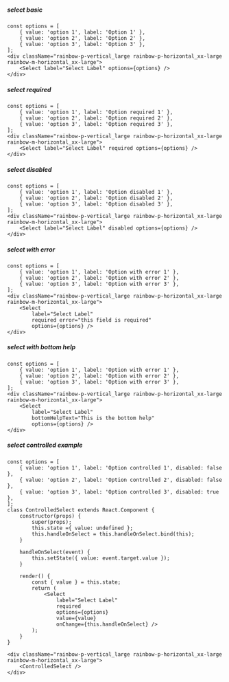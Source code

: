 ##### select basic
    const options = [
        { value: 'option 1', label: 'Option 1' },
        { value: 'option 2', label: 'Option 2' },
        { value: 'option 3', label: 'Option 3' },
    ];
    <div className="rainbow-p-vertical_large rainbow-p-horizontal_xx-large rainbow-m-horizontal_xx-large">
        <Select label="Select Label" options={options} />
    </div>


##### select required
    const options = [
        { value: 'option 1', label: 'Option required 1' },
        { value: 'option 2', label: 'Option required 2' },
        { value: 'option 3', label: 'Option required 3' },
    ];
    <div className="rainbow-p-vertical_large rainbow-p-horizontal_xx-large rainbow-m-horizontal_xx-large">
        <Select label="Select Label" required options={options} />
    </div>


##### select disabled
    const options = [
        { value: 'option 1', label: 'Option disabled 1' },
        { value: 'option 2', label: 'Option disabled 2' },
        { value: 'option 3', label: 'Option disabled 3' },
    ];
    <div className="rainbow-p-vertical_large rainbow-p-horizontal_xx-large rainbow-m-horizontal_xx-large">
        <Select label="Select Label" disabled options={options} />
    </div>


##### select with error
    const options = [
        { value: 'option 1', label: 'Option with error 1' },
        { value: 'option 2', label: 'Option with error 2' },
        { value: 'option 3', label: 'Option with error 3' },
    ];
    <div className="rainbow-p-vertical_large rainbow-p-horizontal_xx-large rainbow-m-horizontal_xx-large">
        <Select 
            label="Select Label"
            required error="this field is required"
            options={options} />
    </div>


##### select with bottom help
    const options = [
        { value: 'option 1', label: 'Option with error 1' },
        { value: 'option 2', label: 'Option with error 2' },
        { value: 'option 3', label: 'Option with error 3' },
    ];
    <div className="rainbow-p-vertical_large rainbow-p-horizontal_xx-large rainbow-m-horizontal_xx-large">
        <Select 
            label="Select Label"
            bottomHelpText="This is the bottom help"
            options={options} />
    </div>


##### select controlled example
    const options = [
        { value: 'option 1', label: 'Option controlled 1', disabled: false },
        { value: 'option 2', label: 'Option controlled 2', disabled: false },
        { value: 'option 3', label: 'Option controlled 3', disabled: true },
    ];
    class ControlledSelect extends React.Component {
        constructor(props) {
            super(props);
            this.state ={ value: undefined };
            this.handleOnSelect = this.handleOnSelect.bind(this);
        }

        handleOnSelect(event) {
            this.setState({ value: event.target.value });
        }

        render() {
            const { value } = this.state;
            return (
                <Select
                    label="Select Label"
                    required
                    options={options}
                    value={value}
                    onChange={this.handleOnSelect} />
            );
        }
    }

    <div className="rainbow-p-vertical_large rainbow-p-horizontal_xx-large rainbow-m-horizontal_xx-large">
        <ControlledSelect />
    </div>

